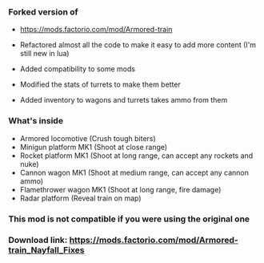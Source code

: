 ### Forked version of

* https://mods.factorio.com/mod/Armored-train

* Refactored almost all the code to make it easy to add more content (I'm still new in lua)
* Added compatibility to some mods
* Modified the stats of turrets to make them better
* Added inventory to wagons and turrets takes ammo from them

### What's inside

* Armored locomotive (Crush tough biters)
* Minigun platform MK1 (Shoot at close range)
* Rocket platform MK1 (Shoot at long range, can accept any rockets and nuke)
* Cannon wagon MK1 (Shoot at medium range, can accept any cannon ammo)
* Flamethrower wagon MK1 (Shoot at long range, fire damage)
* Radar platform (Reveal train on map)

### This mod is not compatible if you were using the original one

### Download link: https://mods.factorio.com/mod/Armored-train_Nayfall_Fixes
